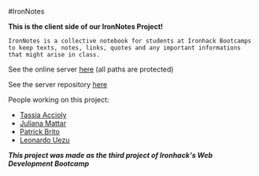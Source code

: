 #IronNotes

**This is the client side of our IronNotes Project!**

`IronNotes is a collective notebook for students at Ironhack Bootcamps to keep texts, notes, links, quotes and any important informations that might arise in class.`

See the online server [here](ec2-3-131-169-218.us-east-2.compute.amazonaws.com) (all paths are protected)

See the server repository [here](https://github.com/tassiaaccioly/ironnotes-server)

People working on this project:

- [Tassia Accioly](https://github.com/tassiaaccioly)
- [Juliana Mattar](https://github.com/JulianaMattar)
- [Patrick Brito](https://github.com/patrickbrito95)
- [Leonardo Uezu](https://github.com/luezu-42)

**_This project was made as the third project of Ironhack's Web Development Bootcamp_**
